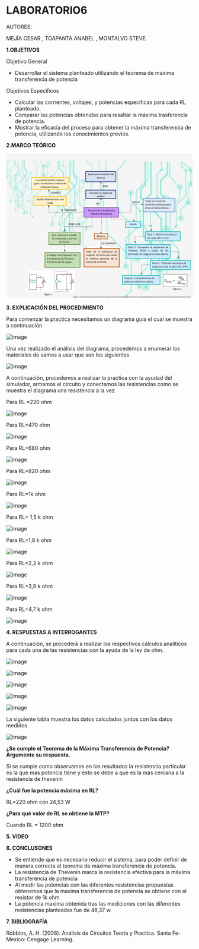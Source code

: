 # LABORATORIO6

AUTORES:

MEJÍA CESAR 
, TOAPANTA ANABEL , MONTALVO STEVE.

**1.OBJETIVOS** 

Objetivo General

* Desarrollar el sistema planteado utilizando el teorema de maxima transferencia de potencia

Objetivos Específicos

* Calcular las corrientes, voltajes, y potencias específicas para cada RL planteado.
* Comparar las potencias obtenidas para resaltar la máxima trasferencia de potencia.
* Mostrar la eficacia del proceso para obtener la máxima transferencia de potencia, utilizando los conocimientos previos.

**2.MARCO TEÓRICO**

![](https://github.com/Anabeltoapanta/LABORATORIO6/blob/main/Marco%20Te%C3%B3rico.jpg)

**3. EXPLICACIÓN DEL PROCEDIMIENTO**

Para comenzar la practica necesitamos un diagrama guía el cual se muestra a continuación 

![image](https://user-images.githubusercontent.com/85134094/127877427-36f604a8-6a4b-4fc3-897b-a9785df6a0d7.png)

Una vez realizado el análisis del diagrama, procedemos a enumerar los materiales de vamos a usar que son los siguientes 

![image](https://user-images.githubusercontent.com/85134094/127877456-061aa8d7-a575-4dbe-a5a1-31c55066776c.png)

A continuación, procedemos a realizar la practica con la ayudad del simulador, armamos el circuito y conectamos las resistencias como se muestra el diagrama una resistencia a la vez

Para RL =220 ohm

![image](https://user-images.githubusercontent.com/85134094/127877475-a4f014b7-adbb-428f-9546-64f00d009f86.png)

Para RL=470 ohm

![image](https://user-images.githubusercontent.com/85134094/127877486-10e6d7f9-3d39-41b2-b7a4-3c3d44fbb9df.png)

Para RL=680 ohm

![image](https://user-images.githubusercontent.com/85134094/127877507-dcb899f3-3e27-44f4-9ef3-68b64e3efd3c.png)

Para RL=820 ohm

![image](https://user-images.githubusercontent.com/85134094/127877528-3dc83a67-89a8-45c5-86eb-71c03a4b3bae.png)

Para RL=1k ohm

![image](https://user-images.githubusercontent.com/85134094/127877539-a4fce7ec-0939-419b-a8f2-12ece4c605b0.png)

Para RL= 1,5 k ohm

![image](https://user-images.githubusercontent.com/85134094/127877554-3981f339-0d77-4533-88e3-10d11e854592.png)

Para RL=1,8 k ohm 

![image](https://user-images.githubusercontent.com/85134094/127877593-3f549e16-e757-417b-9453-a19f8d95a32f.png)

Para RL=2,2 k ohm

![image](https://user-images.githubusercontent.com/85134094/127877623-fd9bb0bf-674f-4cf3-94a8-7ffd5c191c59.png)

Para RL=3,9 k ohm

![image](https://user-images.githubusercontent.com/85134094/127877649-7053f0d3-2d53-4b95-9e82-3752d73dc6ee.png)

Para RL=4,7 k ohm

![image](https://user-images.githubusercontent.com/85134094/127877674-5362b204-f463-4872-94f6-8ee79433d525.png)

**4. RESPUESTAS A INTERROGANTES**

A continuación, se procederá a realizar los respectivos cálculos analíticos para cada una de las resistencias con la ayuda de la ley de ohm.

![image](https://user-images.githubusercontent.com/85134094/127877714-b0690c19-e27d-4924-b0b9-0696a0170ef3.png)

![image](https://user-images.githubusercontent.com/85134094/127877736-48526d86-9537-4d16-82b8-45fd1da00282.png)

![image](https://user-images.githubusercontent.com/85134094/127877743-19dee747-aa96-48e9-bffa-1c13e0ecf64b.png)

![image](https://user-images.githubusercontent.com/85134094/127877756-10ca3b26-abb1-4eba-8e0e-09d45c60fb70.png)

![image](https://user-images.githubusercontent.com/85134094/127877765-f70384e4-dbd1-42c1-a497-0925eafa558a.png)

La siguiente tabla muestra los datos calculados juntos con los datos medidos 

![image](https://user-images.githubusercontent.com/85134094/127877800-a27b36c5-ee37-4eb1-a6c3-facc4fa9a3df.png)

**¿Se cumple el Teorema de la Máxima Transferencia de Potencia? Argumente su respuesta.**

Si se cumple como observamos en los resultados la resistencia particular es la que mas potencia tiene y esto se debe a que es la mas cercana a la resistencia de thevenin

**¿Cuál fue la potencia máxima en RL?**

RL=220 ohm  con 24,53 W

**¿Para qué valor de RL se obtiene la MTP?**

Cuando RL = 1200 ohm

**5. VIDEO**


**6. CONCLUSONES**

* Se entiende que es necesario reducir el sistema, para poder definir de manera correcta el teorema de máxima transferencia de potencia.
* La resistencia de Thevenin marca la resistencia  efectiva para la máxima transferencia de potencia
* Al medir las potencias con las diferentes resistencias propuestas obtenemos que la maxima transferencia de potencia se obtiene con el resistor de 1k ohm
* La potencia maxima obtenida tras las mediciones con las diferentes resistencias planteadas fue de 46,37 w.

**7. BIBLIOGRAFÍA**

Robbins, A. H. (2008). Análisis de Circuitos Teoria y Practica. Santa Fe-Mexico: Cengage Learning.


